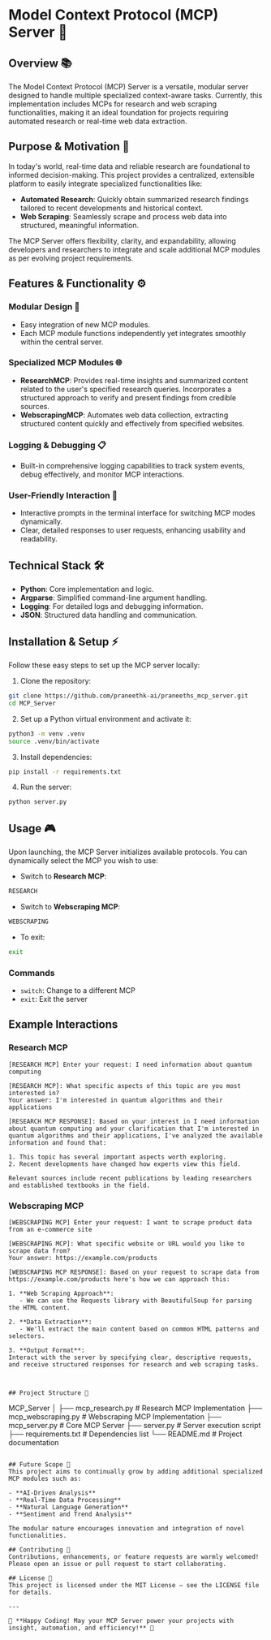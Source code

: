 # Model Context Protocol (MCP) Server 🚀

## Overview 📚
The Model Context Protocol (MCP) Server is a versatile, modular server designed to handle multiple specialized context-aware tasks. Currently, this implementation includes MCPs for research and web scraping functionalities, making it an ideal foundation for projects requiring automated research or real-time web data extraction.

## Purpose & Motivation 🎯
In today's world, real-time data and reliable research are foundational to informed decision-making. This project provides a centralized, extensible platform to easily integrate specialized functionalities like:

- **Automated Research**: Quickly obtain summarized research findings tailored to recent developments and historical context.
- **Web Scraping**: Seamlessly scrape and process web data into structured, meaningful information.

The MCP Server offers flexibility, clarity, and expandability, allowing developers and researchers to integrate and scale additional MCP modules as per evolving project requirements.

## Features & Functionality ⚙️

### Modular Design 🔗
- Easy integration of new MCP modules.
- Each MCP module functions independently yet integrates smoothly within the central server.

### Specialized MCP Modules 🌐
- **ResearchMCP**: Provides real-time insights and summarized content related to the user's specified research queries. Incorporates a structured approach to verify and present findings from credible sources.
- **WebscrapingMCP**: Automates web data collection, extracting structured content quickly and effectively from specified websites.

### Logging & Debugging 📋
- Built-in comprehensive logging capabilities to track system events, debug effectively, and monitor MCP interactions.

### User-Friendly Interaction 🤖
- Interactive prompts in the terminal interface for switching MCP modes dynamically.
- Clear, detailed responses to user requests, enhancing usability and readability.

## Technical Stack 🛠️
- **Python**: Core implementation and logic.
- **Argparse**: Simplified command-line argument handling.
- **Logging**: For detailed logs and debugging information.
- **JSON**: Structured data handling and communication.

## Installation & Setup ⚡️
Follow these easy steps to set up the MCP server locally:

1. Clone the repository:
```bash
git clone https://github.com/praneethk-ai/praneeths_mcp_server.git
cd MCP_Server
```

2. Set up a Python virtual environment and activate it:
```bash
python3 -m venv .venv
source .venv/bin/activate
```

3. Install dependencies:
```bash
pip install -r requirements.txt
```

4. Run the server:
```bash
python server.py
```

## Usage 🎮

Upon launching, the MCP Server initializes available protocols. You can dynamically select the MCP you wish to use:

- Switch to **Research MCP**:
```bash
RESEARCH
```

- Switch to **Webscraping MCP**:
```bash
WEBSCRAPING
```

- To exit:
```bash
exit
```

### Commands

- `switch`: Change to a different MCP
- `exit`: Exit the server

## Example Interactions

### Research MCP

```
[RESEARCH MCP] Enter your request: I need information about quantum computing

[RESEARCH MCP]: What specific aspects of this topic are you most interested in?
Your answer: I'm interested in quantum algorithms and their applications

[RESEARCH MCP RESPONSE]: Based on your interest in I need information about quantum computing and your clarification that I'm interested in quantum algorithms and their applications, I've analyzed the available information and found that:

1. This topic has several important aspects worth exploring.
2. Recent developments have changed how experts view this field.

Relevant sources include recent publications by leading researchers and established textbooks in the field.
```

### Webscraping MCP

```
[WEBSCRAPING MCP] Enter your request: I want to scrape product data from an e-commerce site

[WEBSCRAPING MCP]: What specific website or URL would you like to scrape data from?
Your answer: https://example.com/products

[WEBSCRAPING MCP RESPONSE]: Based on your request to scrape data from https://example.com/products here's how we can approach this:

1. **Web Scraping Approach**:
   - We can use the Requests library with BeautifulSoup for parsing the HTML content.

2. **Data Extraction**:
   - We'll extract the main content based on common HTML patterns and selectors.

3. **Output Format**:
Interact with the server by specifying clear, descriptive requests, and receive structured responses for research and web scraping tasks.



## Project Structure 📁
```
MCP_Server
│
├── mcp_research.py      # Research MCP Implementation
├── mcp_webscraping.py   # Webscraping MCP Implementation
├── mcp_server.py        # Core MCP Server
├── server.py            # Server execution script
├── requirements.txt     # Dependencies list
└── README.md            # Project documentation
```

## Future Scope 🌟
This project aims to continually grow by adding additional specialized MCP modules such as:

- **AI-Driven Analysis**
- **Real-Time Data Processing**
- **Natural Language Generation**
- **Sentiment and Trend Analysis**

The modular nature encourages innovation and integration of novel functionalities.

## Contributing 🤝
Contributions, enhancements, or feature requests are warmly welcomed! Please open an issue or pull request to start collaborating.

## License 📝
This project is licensed under the MIT License — see the LICENSE file for details.

---

🌟 **Happy Coding! May your MCP Server power your projects with insight, automation, and efficiency!** 🌟
